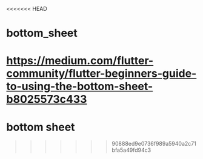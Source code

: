 <<<<<<< HEAD
# bottom_sheet

https://medium.com/flutter-community/flutter-beginners-guide-to-using-the-bottom-sheet-b8025573c433
=======
# bottom sheet
>>>>>>> 90888ed9e0736f989a5940a2c71bfa5a49fd94c3
